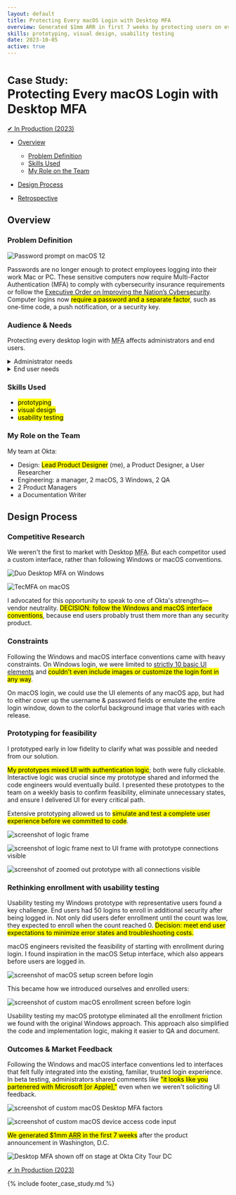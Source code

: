 ```yaml
---
layout: default
title: Protecting Every macOS Login with Desktop MFA 
overview: Generated $1mm ARR in first 7 weeks by protecting users on every login to their Mac or PC
skills: prototyping, visual design, usability testing
date: 2023-10-05
active: true
---
```


# <small>Case Study:</small> <br />Protecting Every macOS Login with Desktop MFA

<a href="https://www.okta.com/products/device-access/" type="button" class="btn btn-success" target="_blank">&#10004; In Production (2023)</a>



* [Overview](#1)
  * [Problem Definition](#1.1)
  * [Skills Used](#1.2)
  * [My Role on the Team](#1.3)

* [Design Process](#2)


* [Retrospective](#3)



## Overview



### Problem Definition

<img
  src="{{ site.url }}/assets/mfa/macOS-pw-login.png"
  alt="Password prompt on macOS 12"
  class="screenshot screenshot-landscape"
/>

Passwords are no longer enough to protect employees logging into their work Mac or PC. These sensitive computers now require Multi-Factor Authentication (MFA) to comply with cybersecurity insurance requirements or follow the [Executive Order on Improving the Nation’s Cybersecurity](https://www.whitehouse.gov/briefing-room/presidential-actions/2021/05/12/executive-order-on-improving-the-nations-cybersecurity/). Computer logins now <mark>require a password and a separate factor</mark>, such as one-time code, a push notification, or a security key.



### Audience & Needs

Protecting every desktop login with <abbr title="Multi-Factor Authentication">MFA</abbr> affects administrators and end users. 

<details>
    <summary>Administrator needs</summary>

    <ul>
        <li>deploy software that changes the login experience for every computer in their organization</li>
        <li>configure which end users are affected</li>
        <li>minimize end users being locked out of their work computers</li>
    </ul>

</details>

<details>
    <summary>End user needs</summary>

    <ul>
        <li>understand their computer login will change</li>
        <li>get enrolled in any new security measures for <abbr title="Multi-Factor Authentication">MFA</abbr></li>
        <li>use <abbr title="Multi-Factor Authentication">MFA</abbr> on every computer login</li>
        <li>still be able to login when their computer is offline</li>
    </ul>
</details>



### Skills Used

* <mark>prototyping</mark>
* <mark>visual design</mark>
* <mark>usability testing</mark>



### My Role on the Team

My team at Okta:

- Design: <mark>Lead Product Designer</mark> (me), a Product Designer, a User Researcher
- Engineering: a manager, 2 macOS, 3 Windows, 2 QA
- 2 Product Managers
- a Documentation Writer



## Design Process



### Competitive Research

We weren't the first to market with Desktop <abbr title="Multi-Factor Authentication">MFA</abbr>. But each competitor used a custom interface, rather than following Windows or macOS conventions. 

<img
  src="{{ site.url }}/assets/mfa/duo-win.png"
  alt="Duo Desktop MFA on Windows"
  class="screenshot screenshot-landscape"
/>

<img
  src="{{ site.url }}/assets/mfa/tecmfa-mac.png"
  alt="TecMFA on macOS"
  class="screenshot screenshot-landscape"
/>

I advocated for this opportunity to speak to one of Okta's strengths&mdash;vendor neutrality. <mark><span class="decision">DECISION</span>: follow the Windows and macOS interface conventions</mark>, because end users probably trust them more than any security product.



### Constraints

Following the Windows and macOS interface conventions came with heavy constraints. On Windows login, we were limited to [strictly 10 basic UI elements](https://learn.microsoft.com/en-us/windows/win32/api/credentialprovider/ne-credentialprovider-credential_provider_field_type) and <mark>couldn't even include images or customize the login font in any way</mark>.

On macOS login, we could use the UI elements of any macOS app, but had to either cover up the username &amp; password fields or emulate the entire login window, down to the colorful background image that varies with each release.



### Prototyping for feasibility

I prototyped early in low fidelity to clarify what was possible and needed from our solution.

<mark>My prototypes mixed UI with authentication logic</mark>; both were fully clickable. Interactive logic was crucial since my prototype shared and informed the code engineers would eventually build. I presented these prototypes to the team on a weekly basis to confirm feasibility, eliminate unnecessary states, and ensure I delivered UI for every critical path.

Extensive prototyping allowed us to <mark>simulate and test a complete user experience before we committed to code</mark>.

<img
  src="{{ site.url }}/assets/mfa/macOS-logic-frame.png"
  alt="screenshot of logic frame"
  class="screenshot screenshot-landscape zoomable"
/>

<img
  src="{{ site.url }}/assets/mfa/macOS-logic-with-UI.jpg"
  alt="screenshot of logic frame next to UI frame with prototype connections visible"
  class="screenshot screenshot-landscape zoomable"
/>

<img
  src="{{ site.url }}/assets/mfa/macOS-prototype.jpg"
  alt="screenshot of zoomed out prototype with all connections visible"
  class="screenshot screenshot-landscape zoomable"
/>



### Rethinking enrollment with usability testing

Usability testing my Windows prototype with representative users found a key challenge. End users had 50 logins to enroll in additional security after being logged in. Not only did users defer enrollment until the count was low, they expected to enroll when the count reached 0. <mark><span class="decision">Decision</span>: meet end user expectations to minimize error states and troubleshooting costs.</mark>

macOS engineers revisited the feasibility of starting with enrollment during login.  I found inspiration in the macOS Setup interface, which also appears before users are logged in. 

<img
  src="{{ site.url }}/assets/mfa/macOS-setup.png"
  alt="screenshot of macOS setup screen before login"
  class="screenshot screenshot-landscape zoomable"
/>

This became how we introduced ourselves and enrolled users:

<img
  src="{{ site.url }}/assets/mfa/macOS-enrollment.png"
  alt="screenshot of custom macOS enrollment screen before login"
  class="screenshot screenshot-landscape zoomable"
/>

Usability testing my macOS prototype eliminated all the enrollment friction we found with the original Windows approach. This approach also simplified the code and implementation logic, making it easier to QA and document.



### Outcomes &amp; Market Feedback

Following the Windows and macOS interface conventions led to interfaces that felt fully integrated into the existing, familiar, trusted login experience. In beta testing, administrators shared comments like <mark>"it looks like you partenered with Microsoft [or Apple],"</mark> even when we weren't soliciting UI feedback.

<img
  src="{{ site.url }}/assets/mfa/macOS-FS-factors.png"
  alt="screenshot of custom macOS Desktop MFA factors"
  class="screenshot screenshot-landscape zoomable"
/>

<img
  src="{{ site.url }}/assets/mfa/macOS-FS-offline.png"
  alt="screenshot of custom macOS device access code input"
  class="screenshot screenshot-landscape zoomable"
/>

<mark>We generated $1mm <abbr title="Annual Recurring Revenue">ARR</abbr> in the first 7 weeks</mark> after the product announcement in Washington, D.C.

<img
  src="{{ site.url }}/assets/mfa/on-stage.jpg"
  alt="Desktop MFA shown off on stage at Okta City Tour DC"
  class="screenshot screenshot-landscape zoomable"
/>



<a href="https://www.okta.com/products/device-access/" type="button" class="btn btn-success" target="_blank">&#10004; In Production (2023)</a>

{% include footer_case_study.md %}
